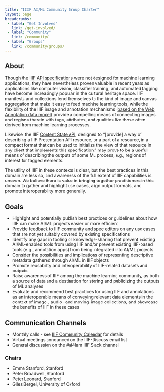 ```yaml
---
title: "IIIF AI/ML Community Group Charter"
layout: page
breadcrumbs:
 - label: "Get Involved"
   link: /get-involved/
 - label: "Community"
   link: /community/
 - label: "Groups"
   link: /community/groups/
---
```


## About

Though the [IIIF API specifications](https://iiif.io/api/) were not designed for machine learning applications, they have nevertheless proven valuable in recent years as applications like computer vision, classifier training, and automated tagging have become increasingly popular in the cultural heritage space. IIIF manifests and collections lend themselves to the kind of image and canvas aggregation that make it easy to feed machine learning tools, while the flexibility of the IIIF image and annotation mechanisms ([based on the Web Annotation data model](https://www.w3.org/TR/annotation-model/)) provide a compelling means of connecting images and regions therein with tags, attributes, and qualities like those often derived from machine learning processes. 

Likewise, the IIIF [Content State API](https://iiif.io/api/content-state/), designed to “[provide] a way of describing a IIIF Presentation API resource, or a part of a resource, in a compact format that can be used to initialize the view of that resource in any client that implements this specification,” may prove to be a useful means of describing the outputs of some ML process, e.g., regions of interest for tagged elements.

The utility of IIIF in these contexts is clear, but the best practices in this domain are less so, and awareness of the full extent of IIIF capabilities is uneven. We believe there is value in bringing together practitioners in this domain to gather and highlight use cases, align output formats, and promote interoperability more generally.


## Goals


* Highlight and potentially publish best practices or guidelines about how IIIF can make AI/ML projects easier or more efficient
* Provide feedback to IIIF community and spec editors on any use cases that are not yet suitably covered by existing specifications
* Identify any gaps in tooling or knowledge-sharing that prevent existing AI/ML-enabled tools from using IIIF and/or prevent existing IIIF-based tools (e.g., annotation apps) from being integrated into AI/ML projects
* Consider the possibilities and implications of representing descriptive metadata gathered through AI/ML in IIIF objects
* Promote reusability and interoperability of IIIF-related datasets and outputs
* Raise awareness of IIIF among the machine learning community, as both a source of data and a destination for storing and publicizing the outputs of ML analyses
* Evaluate and recommend best practices for using IIIF and annotations as an interoperable means of conveying relevant data elements in the context of image-, audio- and moving-image collections, and showcase the benefits of IIIF in these cases


## Communication Channels


* Monthly calls - see [IIIF Community Calendar](https://iiif.io/community/#calendar) for details
* Virtual meetings announced on the IIIF-Discuss email list
* General discussion on the #ai4lam IIIF Slack channel


### Chairs


* Emma Stanford, Stanford 
* Peter Broadwell, Stanford 
* Peter Leonard, Stanford
* Giles Bergel, University of Oxford

